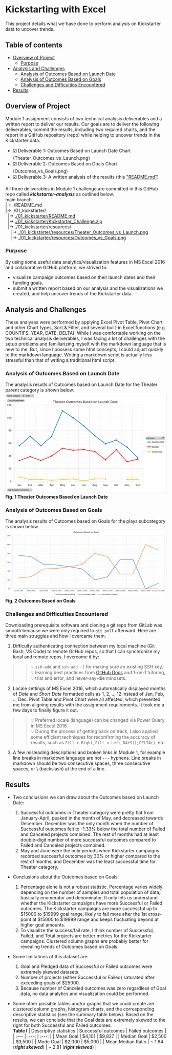 # Kickstarting with Excel
This project details what we have done to perform analysis on Kickstarter data to uncover trends.

## Table of contents
- [Overview of Project](#overview-of-project)
  - [Purpose](#purpose)
- [Analysis and Challenges](#analysis-and-challenges)
  - [Analysis of Outcomes Based on Launch Date](#analysis-of-outcomes-based-on-launch-date)
  - [Analysis of Outcomes Based on Goals](#analysis-of-outcomes-based-on-goals)
  - [Challenges and Difficulties Encountered](#challenges-and-difficulties-encountered)
- [Results](#results)

## Overview of Project
Module 1 assignment consists of two technical analysis deliverables and a written report to deliver our results. Our goals are to deliver the following deliverables, commit the results, including two required charts, and the report in a GitHub repository (repo) while helping to uncover trends in the Kickstarter data.
- ☑️ Deliverable 1: Outcomes Based on Launch Date Chart (Theater_Outcomes_vs_Launch.png)
- ☑️ Deliverable 2: Outcomes Based on Goals Chart (Outcomes_vs_Goals.png)
- ☑️ Deliverable 3: A written analysis of the results (this ["README.md"](./README.md))

All three deliverables in Module 1 challenge are committed in this GitHub repo called ***kickstarter-analysis*** as outlined below.  
main branch  
|&rarr; ./README.md  
|&rarr; ./01_kickstarter/  
  &nbsp; |&rarr; [./01_kickstarter/README.md](./README.md)  
  &nbsp; |&rarr; [./01_kickstarter/Kickstarter_Challenge.zip](./Kickstarter_Challenge.zip)  
  &nbsp; |&rarr; ./01_kickstarter/resources/  
    &emsp; |&rarr; [./01_kickstarter/resources/Theater_Outcomes_vs_Launch.png](./resources/Theater_Outcomes_vs_Launch.png)  
    &emsp; |&rarr; [./01_kickstarter/resources/Outcomes_vs_Goals.png](./resources/Outcomes_vs_Goals.png)  

### Purpose
By using some useful data analytics/visualization features in MS Excel 2016 and collaborative GitHub platform, we strived to:
- visualize campaign outcomes based on their launch dates and their funding goals.
- submit a written report based on our analysis and the visualizations we created, and help uncover trends of the Kickstarter data.

## Analysis and Challenges
These analyses were performed by applying Excel Pivot Table, Pivot Chart and other Chart types, Sort & Filter, and several built-in Excel functions (e.g. COUNTIFS, YEAR, DATE, DELTA). While I was comfortable working on the two technical analysis deliverables, I was facing a lot of challenges with the setup problems and familiarizing myself with the markdown language that is new to me. But, since I possess some html concepts, I could adjust quickly to the markdown language. Writing a markdown script is actually less stressful than that of writing a traditional html script.

### Analysis of Outcomes Based on Launch Date
The analysis results of Outcomes based on Launch Date for the Theater parent category is shown below.
![Outcomes Based on Launch Date Chart](./resources/Theater_Outcomes_vs_Launch.png)
**Fig. 1 Theater Outcomes Based on Launch Date**

### Analysis of Outcomes Based on Goals
The analysis results of Outcomes based on Goals for the plays subcategory is shown below.
![Outcomes Based on Goals Chart](./resources/Outcomes_vs_Goals.png)
**Fig. 2 Outcomes Based on Goals**

### Challenges and Difficulties Encountered
Downloading prerequisite software and cloning a git repo from GitLab was smooth because we were only required to `git pull` afterward. Here are three main struggles and how I overcame them.
1. Difficulty authenticating connection between my local machine (Git Bash, VS Code) to remote GitHub repos, so that I can synchronize my local and remote repos. I overcome it by:
>>💡 `ssh-add` and `ssh-add -l` for making sure an existing SSH key,\
>>💡 learning best practices from [GitHub Docs](https://docs.github.com/en) and 1-on-1 tutoring,\
>>💡 trial and error, and never-say-die mindsets.
2. Locale settings of MS Excel 2016, which automatically displayed months of _Date_ and _Short Date_ formatted cells as 1, 2, .., 12 instead of Jan, Feb, .., Dec. Pivot Table and Pivot Chart were all affected, which prevented me from aligning results with the assignment requirements. It took me a few days to finally figure it out.
>>💡 Preferred locale (language) can be changed via Power Query in MS Excel 2016.\
>>💡 During the process of getting back on track, I also applied some efficient techniques for reconfirming the accuracy of results, such as `Fill > Right`, `Fill < Left`, `DAYS()`, `DELTA()`, etc.
3. A few misleading descriptions and broken links in Module 1, for example line breaks in markdown language are not `---` hyphens. Line breaks in markdown should be two consecutive spaces, three consecutive spaces, or \\ (backslash) at the end of a line.

## Results
- Two conclusions we can draw about the Outcomes based on Launch Date:
  1. Successful outcomes in Theater category were pretty flat from January-April, peaked in the month of May, and decreased towards December. December was the only month when the number of Successful outcomes felt to -1.33% below the total number of Failed and Canceled projects combined. The rest of months had at least double-digit number of more successful outcomes compared to Failed and Canceled projects combined.
  2. May and June were the only periods when Kickstarter campaigns recorded successful outcomes by 30% or higher compared to the rest of months, and December was the least successful time for Theater category.

- Conclusions about the Outcomes based on Goals:
  1. Percentage alone is not a robust statistic. Percentage varies widely depending on the number of samples and total population of data, basically enumerator and denominator. It only lets us understand whether the Kickstarter campaigns have more Successful or Failed outcomes. The Kickstarter campaigns are more successful up to $15000 to $19999 goal range, likely to fail more after the 1st cross-point at $15000 to $19999 range and keeps fluctuating beyond at higher goal amounts.
  2. To visualize the success/fail rate, I think number of Successful, Failed, and Total projects are better metrics for the Kickstarter campaigns. Clustered column graphs are probably better for revealing trends of Outcomes based on Goals.

- Some limitations of this dataset are:
  1. Goal and Pledged data of Successful or Failed outcomes were extremely skewed datasets.
  2. Number of projects (either Successful or Failed) saturated after exceeding goals of $25000.
  3. Because number of Canceled outcomes was zero regardless of Goal data, no data analytics and visualization could be performed.
  
- Some other possible tables and/or graphs that we could create are clustered column graphs, histogram charts, and the corresponding descriptive statistics (see the summary table below). Based on the results, we can conclude that the Goal data are extremely skewed to the right for both Successful and Failed outcomes.  
**Table I**
  | Descriptive statistics | Successful outcomes | Failed outcomes |
  | :---                   | :---:               | :---:           |
  | Mean Goal              | $4,101              | $9,827          |
  | Median Goal            | $2,500              | $3,500          |
  | Mode Goal              | $2,000              | $5,000          |
  | Mean:Median Ratio      | ~ 1.64 (***right skewed***) | ~ 2.81 (***right skewed***) |
